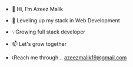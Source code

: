- 👋 Hi, I’m Azeez Malik 

- 🌱 Leveling up my stack in Web Development

- 💡Growing full stack developer

- 📫 Let's grow together

-  📞Reach me through...  azeezmalik19@gmail.com    


<!---
Malikic1/Malikic1 is a ✨ special ✨ repository because its `README.md` (this file) appears on your GitHub profile.
You can click the Preview link to take a look at your changes.
--->
